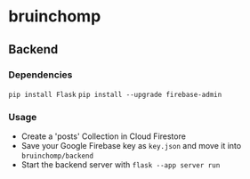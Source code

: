 # bruinchomp
## Backend
### Dependencies
`pip install Flask`
`pip install --upgrade firebase-admin`

### Usage
- Create a 'posts' Collection in Cloud Firestore
- Save your Google Firebase key as `key.json` and move it into `bruinchomp/backend`
- Start the backend server with `flask --app server run`